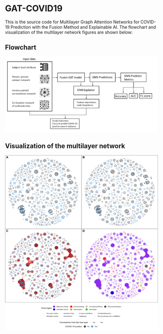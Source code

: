# GAT-COVID19
This is the source code for Multilayer Graph Attention Networks for COVID-19 Prediction with the Fusion Method and Explainable AI. The flowchart and visualization of the multilayer network figures are shown below:

## Flowchart
![Flowchart](https://github.com/Fujimoto-lab-UTHealth-HHD/GAT-COVID19/blob/main/Flowchart.png)


## Visualization of the multilayer network
![Visualization_of_the_multilayer_network](https://github.com/Fujimoto-lab-UTHealth-HHD/GAT-COVID19/blob/main/Visualization_of_the_multilayer_network.png)